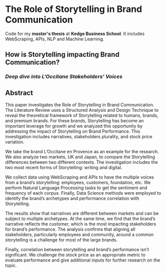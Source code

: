 # The Role of Storytelling in Brand Communication
Code for my **master's thesis** at **Kedge Business School**. It includes WebScraping, APIs, NLP and Machine Learning.

## **How is Storytelling impacting Brand Communication?**

### *Deep dive into L’Occitane Stakeholders’ Voices*

## **Abstract**

This paper investigates the Role of Storytelling in Brand Communication. The Literature Review uses a Structured Analysis and Design Technique to reveal the theoretical framework of Storytelling related to humans, brands, and premium brands. For these brands, Storytelling has become an important leverage for growth and we analyzed this opportunity by addressing the impact of Storytelling on Brand Performance. This investigation includes narratives, stakeholders plurality, and stock price variation. 

We take the brand L’Occitane en Provence as an example for the research. We also analyze two markets, UK and Japan, to compare the Storytelling differences between two different contexts. The investigation includes the two most recent forms of Storytelling:
writing and digital. 

We collect data using WebScraping and APIs to have the multiple voices from a brand’s storytelling: employees, customers, foundation, etc. We perform Natural Language Processing tasks to get the sentiment and frequency of each corpus. Finally, Data Science methods were employed to identify the brand’s archetypes and performance correlation with Storytelling.

The results show that narratives are different between markets and can be subject to multiple archetypes. At the same time, we find that the brand’s narrative reflects the customer, which is the most impacting stakeholders for brand’s performance. The analysis confirms that aligning all stakeholders, particularly employees and community, around a common storytelling is a challenge for most of the large brands.

Finally, correlation between storytelling and brand’s performance isn’t significant. We challenge the stock price as an appropriate metric to evaluate performance and give additional inputs for further research on the topic.

